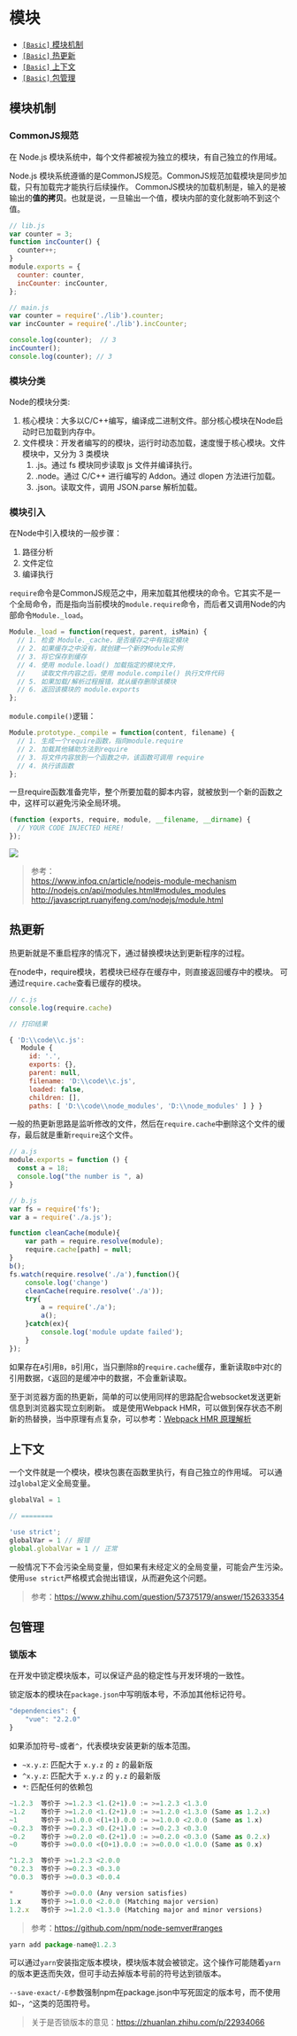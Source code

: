 # 模块

* [`[Basic]` 模块机制](/sections/module.md#模块机制)
* [`[Basic]` 热更新](/sections/module.md#热更新)
* [`[Basic]` 上下文](/sections/module.md#上下文)
* [`[Basic]` 包管理](/sections/module.md#包管理)

## 模块机制

### CommonJS规范

在 Node.js 模块系统中，每个文件都被视为独立的模块，有自己独立的作用域。

Node.js 模块系统遵循的是CommonJS规范。CommonJS规范加载模块是同步加载，只有加载完才能执行后续操作。
CommonJS模块的加载机制是，输入的是被输出的**值的拷贝**。也就是说，一旦输出一个值，模块内部的变化就影响不到这个值。

```js
// lib.js
var counter = 3;
function incCounter() {
  counter++;
}
module.exports = {
  counter: counter,
  incCounter: incCounter,
};
```

```js
// main.js
var counter = require('./lib').counter;
var incCounter = require('./lib').incCounter;

console.log(counter);  // 3
incCounter();
console.log(counter); // 3
```

### 模块分类

Node的模块分类:

1. 核心模块：大多以C/C++编写，编译成二进制文件。部分核心模块在Node启动时已加载到内存中。
2. 文件模块：开发者编写的的模块，运行时动态加载，速度慢于核心模块。文件模块中，又分为 3 类模块
	1. .js。通过 fs 模块同步读取 js 文件并编译执行。
	2. .node。通过 C/C++ 进行编写的 Addon。通过 dlopen 方法进行加载。
	3. .json。读取文件，调用 JSON.parse 解析加载。

### 模块引入

在Node中引入模块的一般步骤：

1. 路径分析
2. 文件定位
3. 编译执行

`require`命令是CommonJS规范之中，用来加载其他模块的命令。它其实不是一个全局命令，而是指向当前模块的`module.require`命令，而后者又调用Node的内部命令`Module._load`。

```js
Module._load = function(request, parent, isMain) {
  // 1. 检查 Module._cache，是否缓存之中有指定模块
  // 2. 如果缓存之中没有，就创建一个新的Module实例
  // 3. 将它保存到缓存
  // 4. 使用 module.load() 加载指定的模块文件，
  //    读取文件内容之后，使用 module.compile() 执行文件代码
  // 5. 如果加载/解析过程报错，就从缓存删除该模块
  // 6. 返回该模块的 module.exports
};
```
`module.compile()`逻辑：

```js
Module.prototype._compile = function(content, filename) {
  // 1. 生成一个require函数，指向module.require
  // 2. 加载其他辅助方法到require
  // 3. 将文件内容放到一个函数之中，该函数可调用 require
  // 4. 执行该函数
};
```
一旦require函数准备完毕，整个所要加载的脚本内容，就被放到一个新的函数之中，这样可以避免污染全局环境。

```js
(function (exports, require, module, __filename, __dirname) {
  // YOUR CODE INJECTED HERE!
});
```

![](../assets/module-require.jpg)

> 参考：<br/>
> https://www.infoq.cn/article/nodejs-module-mechanism<br/>
> http://nodejs.cn/api/modules.html#modules_modules<br/>
> http://javascript.ruanyifeng.com/nodejs/module.html

## 热更新

热更新就是不重启程序的情况下，通过替换模块达到更新程序的过程。

在node中，require模块，若模块已经存在缓存中，则直接返回缓存中的模块。
可通过`require.cache`查看已缓存的模块。

```js
// c.js
console.log(require.cache)

// 打印结果

{ 'D:\\code\\c.js':
   Module {
     id: '.',
     exports: {},
     parent: null,
     filename: 'D:\\code\\c.js',
     loaded: false,
     children: [],
     paths: [ 'D:\\code\\node_modules', 'D:\\node_modules' ] } }
```

一般的热更新思路是监听修改的文件，然后在`require.cache`中删除这个文件的缓存，最后就是重新`require`这个文件。

```js
// a.js
module.exports = function () {
  const a = 18;
  console.log("the number is ", a)
}
```

```js
// b.js
var fs = require('fs');
var a = require('./a.js');

function cleanCache(module){
    var path = require.resolve(module);
    require.cache[path] = null;
}
b();
fs.watch(require.resolve('./a'),function(){
    console.log('change')
    cleanCache(require.resolve('./a'));
    try{
        a = require('./a');
        a();
    }catch(ex){
        console.log('module update failed');
    }
});
```

如果存在`A`引用`B`，`B`引用`C`，当只删除`B`的`require.cache`缓存，重新读取`B`中对`C`的引用数据，`C`返回的是缓冲中的数据，不会重新读取。

至于浏览器方面的热更新，简单的可以使用同样的思路配合websocket发送更新信息到浏览器实现立刻刷新。
或是使用Webpack HMR，可以做到保存状态不刷新的热替换，当中原理有点复杂，可以参考：[Webpack HMR 原理解析](https://zhuanlan.zhihu.com/p/30669007)

## 上下文

一个文件就是一个模块，模块包裹在函数里执行，有自己独立的作用域。
可以通过`global`定义全局变量。

```js
globalVal = 1

// ========

'use strict';
globalVar = 1 // 报错
global.globalVar = 1 // 正常
```
一般情况下不会污染全局变量，但如果有未经定义的全局变量，可能会产生污染。使用`use strict`严格模式会抛出错误，从而避免这个问题。

> 参考：https://www.zhihu.com/question/57375179/answer/152633354

## 包管理

### 锁版本

在开发中锁定模块版本，可以保证产品的稳定性与开发环境的一致性。

锁定版本的模块在`package.json`中写明版本号，不添加其他标记符号。

```js
"dependencies": {
    "vue": "2.2.0"
}
```
如果添加符号`~`或者`^`，代表模块安装更新的版本范围。

 - `~x.y.z`: 匹配大于 `x.y.z` 的 `z` 的最新版
 - `^x.y.z`: 匹配大于 `x.y.z` 的 `y.z` 的最新版
 - `*`: 匹配任何的依赖包

```js
~1.2.3  等价于 >=1.2.3 <1.(2+1).0 := >=1.2.3 <1.3.0
~1.2    等价于 >=1.2.0 <1.(2+1).0 := >=1.2.0 <1.3.0 (Same as 1.2.x)
~1      等价于 >=1.0.0 <(1+1).0.0 := >=1.0.0 <2.0.0 (Same as 1.x)
~0.2.3  等价于 >=0.2.3 <0.(2+1).0 := >=0.2.3 <0.3.0
~0.2    等价于 >=0.2.0 <0.(2+1).0 := >=0.2.0 <0.3.0 (Same as 0.2.x)
~0      等价于 >=0.0.0 <(0+1).0.0 := >=0.0.0 <1.0.0 (Same as 0.x)

^1.2.3  等价于 >=1.2.3 <2.0.0
^0.2.3  等价于 >=0.2.3 <0.3.0
^0.0.3  等价于 >=0.0.3 <0.0.4

*       等价于 >=0.0.0 (Any version satisfies)
1.x     等价于 >=1.0.0 <2.0.0 (Matching major version)
1.2.x   等价于 >=1.2.0 <1.3.0 (Matching major and minor versions)
```
> 参考：https://github.com/npm/node-semver#ranges

```js
yarn add package-name@1.2.3
```
可以通过`yarn`安装指定版本模块，模块版本就会被锁定。这个操作可能随着`yarn`的版本更迭而失效，但可手动去掉版本号前的符号达到锁版本。

`--save-exact/-E`参数强制npm在package.json中写死固定的版本号，而不使用如`~`，`^`这类的范围符号。

> 关于是否锁版本的意见：https://zhuanlan.zhihu.com/p/22934066